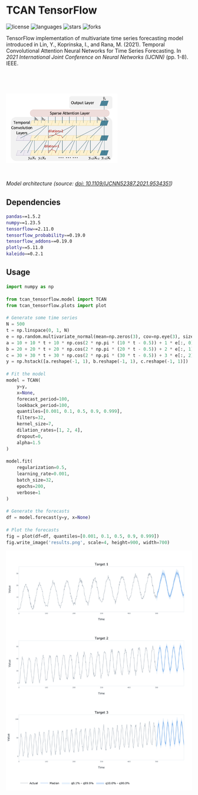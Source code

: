 # TCAN TensorFlow

![license](https://img.shields.io/github/license/flaviagiammarino/tcan-tensorflow)
![languages](https://img.shields.io/github/languages/top/flaviagiammarino/tcan-tensorflow)
![stars](https://img.shields.io/github/stars/flaviagiammarino/tcan-tensorflow)
![forks](https://img.shields.io/github/forks/flaviagiammarino/tcan-tensorflow)

TensorFlow implementation of multivariate time series forecasting model introduced in Lin, Y., Koprinska, I., 
and Rana, M. (2021). Temporal Convolutional Attention Neural Networks for Time Series Forecasting. In *2021 International
Joint Conference on Neural Networks (IJCNN)* (pp. 1-8). IEEE.

<img src=diagram.png style="width:60%;margin-top:60px;margin-bottom:30px"/>

*Model architecture (source: [doi: 10.1109/IJCNN52387.2021.9534351](https://doi.org/10.1109/IJCNN52387.2021.9534351))*

## Dependencies
```bash
pandas==1.5.2
numpy==1.23.5
tensorflow==2.11.0
tensorflow_probability==0.19.0
tensorflow_addons==0.19.0
plotly==5.11.0
kaleido==0.2.1
```
## Usage
```python
import numpy as np

from tcan_tensorflow.model import TCAN
from tcan_tensorflow.plots import plot

# Generate some time series
N = 500
t = np.linspace(0, 1, N)
e = np.random.multivariate_normal(mean=np.zeros(3), cov=np.eye(3), size=N)
a = 10 + 10 * t + 10 * np.cos(2 * np.pi * (10 * t - 0.5)) + 1 * e[:, 0]
b = 20 + 20 * t + 20 * np.cos(2 * np.pi * (20 * t - 0.5)) + 2 * e[:, 1]
c = 30 + 30 * t + 30 * np.cos(2 * np.pi * (30 * t - 0.5)) + 3 * e[:, 2]
y = np.hstack([a.reshape(-1, 1), b.reshape(-1, 1), c.reshape(-1, 1)])

# Fit the model
model = TCAN(
    y=y,
    x=None,
    forecast_period=100,
    lookback_period=100,
    quantiles=[0.001, 0.1, 0.5, 0.9, 0.999],
    filters=32,
    kernel_size=7,
    dilation_rates=[1, 2, 4],
    dropout=0,
    alpha=1.5
)

model.fit(
    regularization=0.5,
    learning_rate=0.001,
    batch_size=32,
    epochs=200,
    verbose=1
)

# Generate the forecasts
df = model.forecast(y=y, x=None)

# Plot the forecasts
fig = plot(df=df, quantiles=[0.001, 0.1, 0.5, 0.9, 0.999])
fig.write_image('results.png', scale=4, height=900, width=700)
```
![results](example/results.png)
